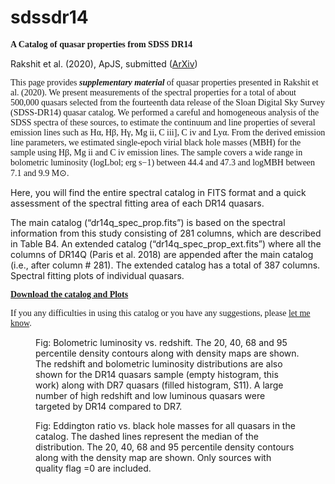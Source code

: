 # sdssdr14

<p class="has-huge-font-size"><font face="Times New Roman, Times, serif"><font face="Times New Roman, Times, serif"><strong>A Catalog of quasar properties from SDSS DR14</a> &nbsp;</strong>&nbsp;</font></font></p>


<!-- wp:paragraph -->
<p>Rakshit et al. (2020), ApJS, submitted (<a href="https://arxiv.org/pdf/1910.10395.pdf">ArXiv</a>)</p>
<!-- /wp:paragraph -->

<!-- wp:paragraph -->
<p><font face="Times New Roman, Times, serif">This page provides <em><strong>supplementary material</strong></em> of quasar properties presented in Rakshit et al. (2020). We present measurements of the spectral properties for a total of about 500,000 quasars selected from the fourteenth data release of the Sloan Digital Sky Survey (SDSS-DR14) quasar catalog. We performed a careful and homogeneous analysis of the SDSS spectra of these sources, to estimate the continuum and line properties of several emission lines such as Hα, Hβ, Hγ, Mg ii, C iii], C iv and Lyα. From the derived emission line parameters, we estimated single-epoch virial black hole masses (MBH) for the sample using Hβ, Mg ii and C iv emission lines. The sample covers a wide range in bolometric luminosity (logLbol; erg s−1) between 44.4 and 47.3 and logMBH between 7.1 and 9.9 M⊙. </font></p>
<!-- /wp:paragraph -->

Here, you will find the entire spectral catalog in FITS format and a quick assessment of the spectral fitting area of ​​each DR14 quasars. 

The main catalog (“dr14q_spec_prop.fits”) is based on the spectral information from this study consisting of 281 columns, which are described in Table B4.
An extended catalog (“dr14q_spec_prop_ext.fits”) where all the columns of DR14Q (Paris et al. 2018) are appended after the main catalog (i.e., after column # 281). The extended catalog has a total of 387 columns.
Spectral fitting plots of individual quasars.

<!-- /wp:paragraph -->

<!-- wp:paragraph {"fontSize":"larger"} -->
<p class="has-larger-font-size"><font face="Times New Roman, Times, serif"><font face="Times New Roman, Times, serif"><strong><a href="https://seafile.utu.fi/d/9866433c200743119e92/">Download the catalog and Plots</a> &nbsp;</strong>&nbsp;</font></font></p>
<!-- /wp:paragraph -->

<p><font face="Times New Roman, Times, serif"><font face="Times New Roman, Times, serif">If you any difficulties in using this catalog or you have any suggestions, please <a href="mailto:suvenduat@gmail.com">let me know</a>.</font></font></p>


<figure class="wp-block-image"><img src="https://seafile.utu.fi/f/ea198a3fbef64c9aab01/?dl=1" alt="" class="wp-image-81"/><figcaption>Fig: Bolometric luminosity vs. redshift. The 20, 40, 68 and 95 percentile density contours along with density maps are shown. The redshift and bolometric luminosity distributions are also shown for the DR14 quasars sample (empty histogram, this work) along with DR7 quasars (filled histogram, S11). A large number of high redshift and low luminous quasars were targeted by DR14 compared to DR7.</figcaption></figure>

<figure class="wp-block-image"><img src="https://seafile.utu.fi/f/a84e8020fd8a45b0b0a4/?dl=1" alt="" class="wp-image-87"/><figcaption>Fig: Eddington ratio vs. black hole masses for all quasars in the catalog. The dashed lines represent the median of the distribution. The 20, 40, 68 and 95 percentile density contours along with the density map are shown. Only sources with quality flag =0 are included.</figcaption></figure>
